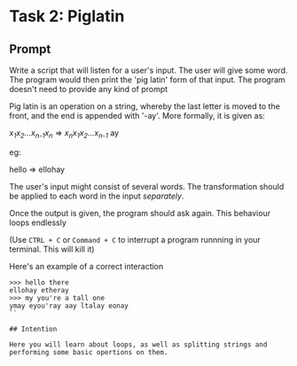 # Task 2: Piglatin

## Prompt

Write a script that will listen for a user's input. The user will give some word. The program would then print the 'pig latin' form of that input. The program doesn't need to provide any kind of prompt

Pig latin is an operation on a string, whereby the last letter is moved to the front, and the end is appended with '-ay'. More formally, it is given as:

*x<sub>1</sub>x<sub>2</sub>...x<sub>n-1</sub>x<sub>n</sub>* =>  *x<sub>n</sub>x<sub>1</sub>x<sub>2</sub>...x<sub>n-1</sub>* ay

eg:

hello => ellohay

The user's input might consist of several words. The transformation should be applied to each word in the input *separately*.

Once the output is given, the program should ask again. This behaviour loops endlessly

(Use `CTRL + C` or `Command + C` to interrupt a program runnning in your terminal. This will kill it)

Here's an example of a correct interaction

```
>>> hello there
ellohay etheray
>>> my you're a tall one
ymay eyou'ray aay ltalay eonay
``

## Intention

Here you will learn about loops, as well as splitting strings and performing some basic opertions on them.
